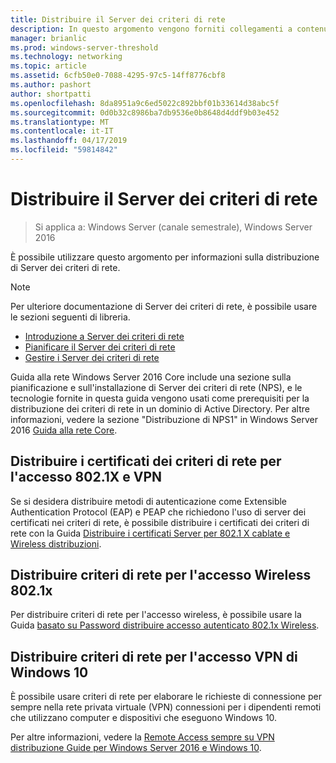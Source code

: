 ```yaml
---
title: Distribuire il Server dei criteri di rete
description: In questo argomento vengono forniti collegamenti a contenuto di distribuzione di Server dei criteri di rete per Windows Server 2016 e include collegamenti a indicazioni aggiuntive dei criteri di rete.
manager: brianlic
ms.prod: windows-server-threshold
ms.technology: networking
ms.topic: article
ms.assetid: 6cfb50e0-7088-4295-97c5-14ff8776cbf8
ms.author: pashort
author: shortpatti
ms.openlocfilehash: 8da8951a9c6ed5022c892bbf01b33614d38abc5f
ms.sourcegitcommit: 0d0b32c8986ba7db9536e0b8648d4ddf9b03e452
ms.translationtype: MT
ms.contentlocale: it-IT
ms.lasthandoff: 04/17/2019
ms.locfileid: "59814842"
---
```

# <a name="deploy-network-policy-server"></a>Distribuire il Server dei criteri di rete

>Si applica a: Windows Server (canale semestrale), Windows Server 2016

È possibile utilizzare questo argomento per informazioni sulla distribuzione di Server dei criteri di rete.

>[!NOTE]
>Per ulteriore documentazione di Server dei criteri di rete, è possibile usare le sezioni seguenti di libreria.  
>- [Introduzione a Server dei criteri di rete](nps-getstart-top.md)
>- [Pianificare il Server dei criteri di rete](nps-plan-top.md)
>- [Gestire i Server dei criteri di rete](nps-manage-top.md)

Guida alla rete Windows Server 2016 Core include una sezione sulla pianificazione e sull'installazione di Server dei criteri di rete \(NPS\), e le tecnologie fornite in questa guida vengono usati come prerequisiti per la distribuzione dei criteri di rete in un dominio di Active Directory. Per altre informazioni, vedere la sezione "Distribuzione di NPS1" in Windows Server 2016 [Guida alla rete Core](https://technet.microsoft.com/windows-server-docs/networking/core-network-guide/core-network-guide#BKMK_deployNPS1).

## <a name="deploy-nps-certificates-for-vpn-and-8021x-access"></a>Distribuire i certificati dei criteri di rete per l'accesso 802.1X e VPN

Se si desidera distribuire metodi di autenticazione come Extensible Authentication Protocol \(EAP\) e PEAP che richiedono l'uso di server dei certificati nei criteri di rete, è possibile distribuire i certificati dei criteri di rete con la Guida [ Distribuire i certificati Server per 802.1 X cablate e Wireless distribuzioni](https://technet.microsoft.com/windows-server-docs/networking/core-network-guide/cncg/server-certs/deploy-server-certificates-for-802.1x-wired-and-wireless-deployments).

## <a name="deploy-nps-for-8021x-wireless-access"></a>Distribuire criteri di rete per l'accesso Wireless 802.1x

Per distribuire criteri di rete per l'accesso wireless, è possibile usare la Guida [basato su Password distribuire accesso autenticato 802.1x Wireless](https://technet.microsoft.com/windows-server-docs/networking/core-network-guide/cncg/wireless/a-deploy-8021x-wireless-access).

## <a name="deploy-nps-for-windows-10-vpn-access"></a>Distribuire criteri di rete per l'accesso VPN di Windows 10

È possibile usare criteri di rete per elaborare le richieste di connessione per sempre nella rete privata virtuale \(VPN\) connessioni per i dipendenti remoti che utilizzano computer e dispositivi che eseguono Windows 10.

Per altre informazioni, vedere la [Remote Access sempre su VPN distribuzione Guide per Windows Server 2016 e Windows 10](https://docs.microsoft.com/windows-server/remote/remote-access/vpn/always-on-vpn/deploy/always-on-vpn-deploy).


